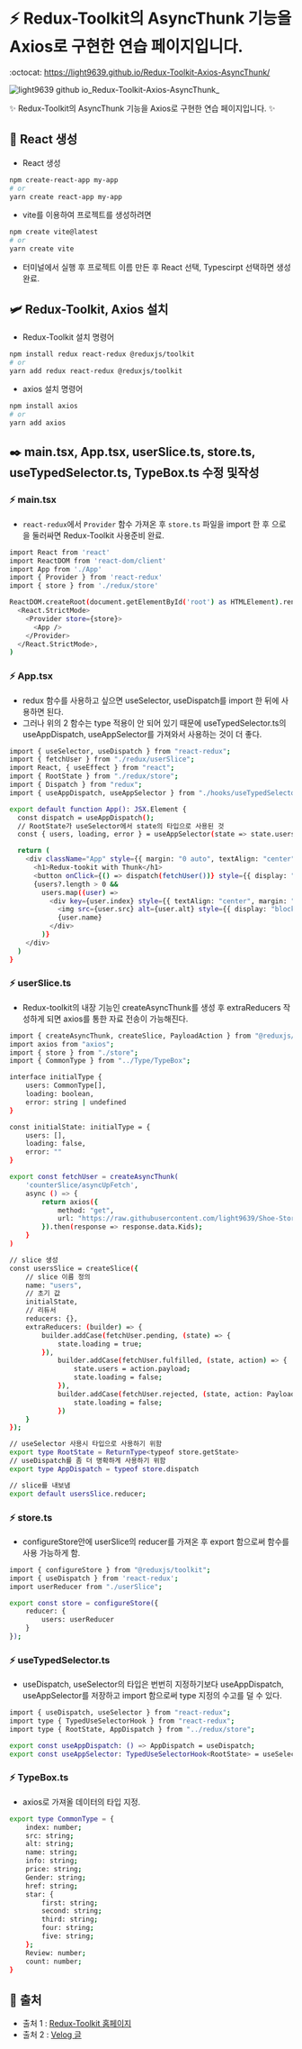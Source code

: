 # :zap: Redux-Toolkit의 AsyncThunk 기능을 Axios로 구현한 연습 페이지입니다.
:octocat: https://light9639.github.io/Redux-Toolkit-Axios-AsyncThunk/

![light9639 github io_Redux-Toolkit-Axios-AsyncThunk_](https://user-images.githubusercontent.com/95972251/212826842-91c9718d-df7c-4d70-b72a-81fdee3ac035.png)

:sparkles: Redux-Toolkit의 AsyncThunk 기능을 Axios로 구현한 연습 페이지입니다. :sparkles:
## :tada: React 생성
- React 생성
```bash
npm create-react-app my-app
# or
yarn create react-app my-app
```

- vite를 이용하여 프로젝트를 생성하려면
```bash
npm create vite@latest
# or
yarn create vite
```
- 터미널에서 실행 후 프로젝트 이름 만든 후 React 선택, Typescirpt 선택하면 생성 완료.
## 🛩️ Redux-Toolkit, Axios 설치
- Redux-Toolkit 설치 명령어
```bash
npm install redux react-redux @reduxjs/toolkit
# or
yarn add redux react-redux @reduxjs/toolkit
```

- axios 설치 명령어
```bash
npm install axios
# or
yarn add axios
```

## ✒️ main.tsx, App.tsx, userSlice.ts, store.ts, useTypedSelector.ts, TypeBox.ts 수정 및작성
### :zap: main.tsx
- `react-redux`에서 `Provider` 함수 가져온 후 `store.ts` 파일을 import 한 후 <Provider store={store}></Provider>으로 <App />을 둘러싸면 Redux-Toolkit 사용준비 완료.
```bash
import React from 'react'
import ReactDOM from 'react-dom/client'
import App from './App'
import { Provider } from 'react-redux'
import { store } from './redux/store'

ReactDOM.createRoot(document.getElementById('root') as HTMLElement).render(
  <React.StrictMode>
    <Provider store={store}>
      <App />
    </Provider>
  </React.StrictMode>,
)
```
### :zap: App.tsx
- redux 함수를 사용하고 싶으면 useSelector, useDispatch를 import 한 뒤에 사용하면 된다.
- 그러나 위의 2 함수는 type 적용이 안 되어 있기 때문에 useTypedSelector.ts의 useAppDispatch, useAppSelector를 가져와서 사용하는 것이 더 좋다.
```bash 
import { useSelector, useDispatch } from "react-redux";
import { fetchUser } from "./redux/userSlice";
import React, { useEffect } from "react";
import { RootState } from "./redux/store";
import { Dispatch } from "redux";
import { useAppDispatch, useAppSelector } from "./hooks/useTypedSelector";

export default function App(): JSX.Element {
  const dispatch = useAppDispatch();
  // RootState가 useSelector에서 state의 타입으로 사용된 것
  const { users, loading, error } = useAppSelector(state => state.users);

  return (
    <div className="App" style={{ margin: "0 auto", textAlign: "center" }}>
      <h1>Redux-tookit with Thunk</h1>
      <button onClick={() => dispatch(fetchUser())} style={{ display: "inline-block", padding: "10px 15px", borderRadius: "5px" }}>정보 가져오기</button>
      {users?.length > 0 &&
        users.map((user) =>
          <div key={user.index} style={{ textAlign: "center", margin: "0 auto" }}>
            <img src={user.src} alt={user.alt} style={{ display: "block", maxWidth: "300px", margin: "25px auto", borderRadius: "15px" }} />
            {user.name}
          </div>
        )}
    </div>
  )
}
```

### :zap: userSlice.ts
- Redux-toolkit의 내장 기능인 createAsyncThunk를 생성 후 extraReducers 작성하게 되면 axios를 통한 자료 전송이 가능해진다.
```bash
import { createAsyncThunk, createSlice, PayloadAction } from "@reduxjs/toolkit";
import axios from "axios";
import { store } from "./store";
import { CommonType } from "../Type/TypeBox";

interface initialType {
    users: CommonType[],
    loading: boolean,
    error: string | undefined
}

const initialState: initialType = {
    users: [],
    loading: false,
    error: ""
}

export const fetchUser = createAsyncThunk(
    'counterSlice/asyncUpFetch',
    async () => {
        return axios({
            method: "get",
            url: "https://raw.githubusercontent.com/light9639/Shoe-Store/main/data/Shoes.json"
        }).then(response => response.data.Kids);
    }
)

// slice 생성
const usersSlice = createSlice({
    // slice 이름 정의
    name: "users",
    // 초기 값
    initialState,
    // 리듀서
    reducers: {},
    extraReducers: (builder) => {
        builder.addCase(fetchUser.pending, (state) => {
            state.loading = true;
        }),
            builder.addCase(fetchUser.fulfilled, (state, action) => {
                state.users = action.payload;
                state.loading = false;
            }),
            builder.addCase(fetchUser.rejected, (state, action: PayloadAction<any>) => {
                state.loading = false;
            })
    }
});

// useSelector 사용시 타입으로 사용하기 위함
export type RootState = ReturnType<typeof store.getState>
// useDispatch를 좀 더 명확하게 사용하기 위함
export type AppDispatch = typeof store.dispatch

// slice를 내보냄
export default usersSlice.reducer;
```

### :zap: store.ts
- configureStore안에 userSlice의 reducer를 가져온 후 export 함으로써 함수를 사용 가능하게 함.
```bash
import { configureStore } from "@reduxjs/toolkit";
import { useDispatch } from 'react-redux';
import userReducer from "./userSlice";

export const store = configureStore({
    reducer: {
        users: userReducer
    }
});
```

### :zap: useTypedSelector.ts
- useDispatch, useSelector의 타입은 번번히 지정하기보다 useAppDispatch, useAppSelector를 저장하고 import 함으로써 type 지정의 수고를 덜 수 있다.
```bash
import { useDispatch, useSelector } from "react-redux";
import type { TypedUseSelectorHook } from "react-redux";
import type { RootState, AppDispatch } from "../redux/store";

export const useAppDispatch: () => AppDispatch = useDispatch;
export const useAppSelector: TypedUseSelectorHook<RootState> = useSelector;
```

### :zap: TypeBox.ts
- axios로 가져올 데이터의 타입 지정.
```bash
export type CommonType = {
    index: number;
    src: string;
    alt: string;
    name: string;
    info: string;
    price: string;
    Gender: string;
    href: string;
    star: {
        first: string;
        second: string;
        third: string;
        four: string;
        five: string;
    };
    Review: number;
    count: number;
}
```

## 📎 출처
- 출처 1 : <a href="https://redux-toolkit.js.org/usage/usage-with-typescript#createasyncthunk">Redux-Toolkit 홈페이지</a>
- 출처 2 : <a href="https://velog.io/@rkio/Typescript-React-Redux-toolkitft.-axios-%EB%93%B1%EB%93%B1-%ED%99%9C%EC%9A%A9">Velog 글</a>
